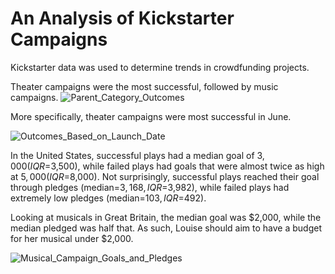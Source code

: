 # An Analysis of Kickstarter Campaigns
Kickstarter data was used to determine trends in crowdfunding projects. 

Theater campaigns were the most successful, followed by music campaigns. 
![Parent_Category_Outcomes](Users/kimberlycharbonneau/Documents/Data_Analytics_Boot_Camp/Analysis_Projects/Module1-Kickstarter/Parent_Category_Outcomes.png)

More specifically, theater campaigns were most successful in June.

![Outcomes_Based_on_Launch_Date](Users/kimberlycharbonneau/Documents/Data_Analytics_Boot_Camp/Analysis_Projects/Module1-Kickstarter/Outcomes_Based_on_Launch_Date.png)

In the United States, successful plays had a median goal of $3,000 (IQR=$3,500), while failed plays had goals that were almost twice as high at $5,000 (IQR=$8,000). Not surprisingly, successful plays reached their goal through pledges (median=$3,168, IQR=$3,982), while failed plays had extremely low pledges (median=$103, IQR=$492). 

Looking at musicals in Great Britain, the median goal was $2,000, while the median pledged was half that. As such, Louise should aim to have a budget for her musical under $2,000. 

![Musical_Campaign_Goals_and_Pledges](Users/kimberlycharbonneau/Documents/Data_Analytics_Boot_Camp/Analysis_Projects/Module1-Kickstarter/Musical_Campaign_Goals_and_Pledges.png)
